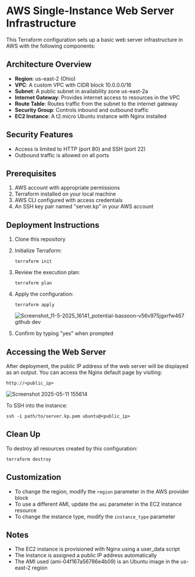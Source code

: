 # AWS Single-Instance Web Server Infrastructure

This Terraform configuration sets up a basic web server infrastructure in AWS with the following components:

## Architecture Overview

- **Region**: us-east-2 (Ohio)
- **VPC**: A custom VPC with CIDR block 10.0.0.0/16
- **Subnet**: A public subnet in availability zone us-east-2a
- **Internet Gateway**: Provides internet access to resources in the VPC
- **Route Table**: Routes traffic from the subnet to the internet gateway
- **Security Group**: Controls inbound and outbound traffic
- **EC2 Instance**: A t2.micro Ubuntu instance with Nginx installed

## Security Features

- Access is limited to HTTP (port 80) and SSH (port 22)
- Outbound traffic is allowed on all ports

## Prerequisites

1. AWS account with appropriate permissions
2. Terraform installed on your local machine
3. AWS CLI configured with access credentials
4. An SSH key pair named "server.kp" in your AWS account

## Deployment Instructions

1. Clone this repository
2. Initialize Terraform:
   ```
   terraform init
   ```
3. Review the execution plan:
   ```
   terraform plan
   ```
4. Apply the configuration:
   ```
   terraform apply
   ```
   
   ![Screenshot_11-5-2025_16141_potential-bassoon-v56v975jgxrfw467 github dev](https://github.com/user-attachments/assets/278a9187-4f31-4701-bf4e-6a0b9d8948f7)
   
6. Confirm by typing "yes" when prompted

## Accessing the Web Server

After deployment, the public IP address of the web server will be displayed as an output. You can access the Nginx default page by visiting:

```
http://<public_ip>
```

![Screenshot 2025-05-11 155614](https://github.com/user-attachments/assets/d770a481-9dde-4944-b6d9-b2ace8f3bb7e)

To SSH into the instance:

```
ssh -i path/to/server.kp.pem ubuntu@<public_ip>
```

## Clean Up

To destroy all resources created by this configuration:

```
terraform destroy
```

## Customization

- To change the region, modify the `region` parameter in the AWS provider block
- To use a different AMI, update the `ami` parameter in the EC2 instance resource
- To change the instance type, modify the `instance_type` parameter

## Notes

- The EC2 instance is provisioned with Nginx using a user_data script
- The instance is assigned a public IP address automatically
- The AMI used (ami-04f167a56786e4b09) is an Ubuntu image in the us-east-2 region
